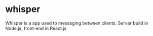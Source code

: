 # whisper

Whisper is a app used to messaging between clients. Server build in Node.js, front-end in React.js
